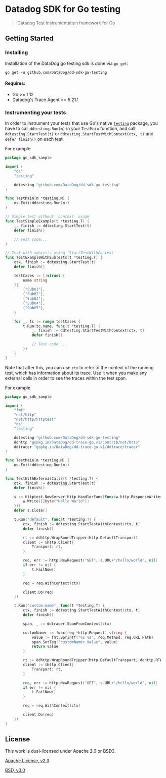 # Datadog SDK for Go testing
> Datadog Test Instrumentation framework for Go

## Getting Started

### Installing
Installation of the DataDog go testing sdk is done via `go get`:

```shell
go get -u github.com/DataDog/dd-sdk-go-testing
```

#### Requires:
- Go >= 1.12
- Datadog's Trace Agent >= 5.21.1

### Instrumenting your tests
In order to instrument your tests that use Go's native 
[`testing`](https://golang.org/pkg/testing/) package, you have to 
call `ddtesting.Run(m)` in your `TestMain` function, and call
`ddtesting.StartTest(t)` or `ddtesting.StartTestWithContext(ctx, t)`
and `defer finish()` on each test.

For example:

```go
package go_sdk_sample

import (
	"os"
	"testing"

	ddtesting "github.com/DataDog/dd-sdk-go-testing"
)

func TestMain(m *testing.M) {
	os.Exit(ddtesting.Run(m))
}

// Simple test without `context` usage
func TestSimpleExample(t *testing.T) {
	_, finish := ddtesting.StartTest(t)
	defer finish()

	// Test code...
}

// Test with subtests using `StartTestWithContext`
func TestExampleWithSubTests(t *testing.T) {
	ctx, finish := ddtesting.StartTest(t)
	defer finish()

	testCases := []struct {
		name string
	}{
		{"Sub01"},
		{"Sub02"},
		{"Sub03"},
		{"Sub04"},
		{"Sub05"},
	}

	for _, tc := range testCases {
		t.Run(tc.name, func(t *testing.T) {
			_, finish := ddtesting.StartTestWithContext(ctx, t)
			defer finish()

			// Test code ...
		})
	}
}
```

Note that after this, you can use `ctx` to refer to the context of the running test, which has information
about its trace. Use it when you make any external calls in order to see the traces within the test span.

For example:

```go
package go_sdk_sample

import (
	"fmt"
	"net/http"
	"net/http/httptest"
	"os"
	"testing"

	ddtesting "github.com/DataDog/dd-sdk-go-testing"
	ddhttp "gopkg.in/DataDog/dd-trace-go.v1/contrib/net/http"
	ddtracer "gopkg.in/DataDog/dd-trace-go.v1/ddtrace/tracer"
)

func TestMain(m *testing.M) {
	os.Exit(ddtesting.Run(m))
}

func TestWithExternalCalls(t *testing.T) {
	ctx, finish := ddtesting.StartTest(t)
	defer finish()

	s := httptest.NewServer(http.HandlerFunc(func(w http.ResponseWriter, r *http.Request) {
		w.Write([]byte("Hello World"))
	}))
	defer s.Close()

	t.Run("default", func(t *testing.T) {
		ctx, finish := ddtesting.StartTestWithContext(ctx, t)
		defer finish()

		rt := ddhttp.WrapRoundTripper(http.DefaultTransport)
		client := &http.Client{
			Transport: rt,
		}

		req, err := http.NewRequest("GET", s.URL+"/hello/world", nil)
		if err != nil {
			t.FailNow()
		}

		req = req.WithContext(ctx)

		client.Do(req)
	})

	t.Run("custom-name", func(t *testing.T) {
		ctx, finish := ddtesting.StartTestWithContext(ctx, t)
		defer finish()

		span, _ := ddtracer.SpanFromContext(ctx)

		customNamer := func(req *http.Request) string {
			value := fmt.Sprintf("%s %s", req.Method, req.URL.Path)
			span.SetTag("customNamer.Value", value)
			return value
		}

		rt := ddhttp.WrapRoundTripper(http.DefaultTransport, ddhttp.RTWithResourceNamer(customNamer))
		client := &http.Client{
			Transport: rt,
		}

		req, err := http.NewRequest("GET", s.URL+"/hello/world", nil)
		if err != nil {
			t.FailNow()
		}

		req = req.WithContext(ctx)

		client.Do(req)
	})
}
```

## License

This work is dual-licensed under Apache 2.0 or BSD3.

[Apache License, v2.0](LICENSE-APACHE)

[BSD, v3.0](LICENSE-BSD3)